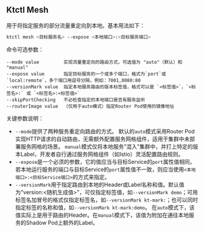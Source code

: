 Ktctl Mesh
---

用于将指定服务的部分流量重定向到本地。基本用法如下：

```bash
ktctl mesh <目标服务名> --expose <本地端口>:<目标服务端口>
```

命令可选参数：

```
--mode value         实现流量重定向的路由方式，可选值为 "auto"（默认）和 "manual"
--expose value       指定目标服务的一个或多个端口，格式为`port`或`local:remote`，多个端口用逗号分隔，例如：7001,8080:80
--versionMark value  指定本地服务路由的版本标签值，格式可以是 `<标签值>`，`<标签名>:` 或 `<标签名>:<标签值>`
--skipPortChecking   不必检查指定的本地端口是否有服务监听
--routerImage value  （仅用于auto模式）指定Router Pod使用的镜像地址
```

关键参数说明：

- `--mode`提供了两种服务重定向路由的方式。
  默认的`auto`模式采用Router Pod实现HTTP请求的自动路由，无需额外配置服务网格组件，适用于集群中未部署服务网格的场景。
  `manual`模式仅将本地服务"混入"集群中，并打上特定的版本Label，开发者自行通过服务网格组件（如Istio）灵活配置路由规则。
- `--expose`是一个必须的参数，它的值应当与目标Service的`port`属性值相同，若本地运行服务的端口与目标Service的`port`属性值不一致，则应当使用`<本地端口>:<目标Service端口>`的方式来指定。
- `--versionMark`用于指定路由到本地的Header或Label名称和值。默认值为"version:\<随机生成值\>"，可仅指定标签值，如`--versionMark demo`；可用标签名加冒号的格式仅指定标签名，如`--versionMark kt-mark:`；也可以同时指定标签的名称和值，如`--versionMark kt-mark:demo`。
  在`auto`模式下，该值实际上是用于路由的Header。在`manual`模式下，该值为附加在通往本地服务的Shadow Pod上额外的Label。

